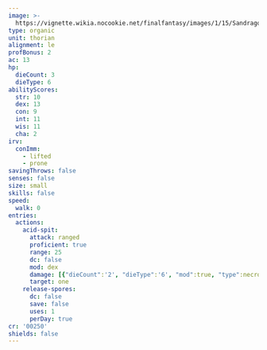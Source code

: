 ```yaml
---
image: >-
  https://vignette.wikia.nocookie.net/finalfantasy/images/1/15/Sandragora.jpg/revision/latest?cb=20081018141337
type: organic
unit: thorian
alignment: le
profBonus: 2
ac: 13
hp:
  dieCount: 3
  dieType: 6
abilityScores:
  str: 10
  dex: 13
  con: 9
  int: 11
  wis: 11
  cha: 2
irv:
  conImm:
    - lifted
    - prone
savingThrows: false
senses: false
size: small
skills: false
speed:
  walk: 0
entries:
  actions:
    acid-spit:
      attack: ranged
      proficient: true
      range: 25
      dc: false
      mod: dex
      damage: [{"dieCount":'2', "dieType":'6', "mod":true, "type":necrotic}]
      target: one
    release-spores:
      dc: false
      save: false
      uses: 1
      perDay: true
cr: '00250'
shields: false
---
```

